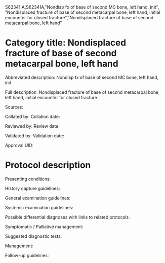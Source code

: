 S62341,A,S62341A,"Nondisp fx of base of second MC bone, left hand, init", "Nondisplaced fracture of base of second metacarpal bone, left hand, initial encounter for closed fracture","Nondisplaced fracture of base of second metacarpal bone, left hand"
# Category title: Nondisplaced fracture of base of second metacarpal bone, left hand

Abbreviated description: Nondisp fx of base of second MC bone, left hand, init

Full description: Nondisplaced fracture of base of second metacarpal bone, left hand, initial encounter for closed fracture

Sources:

Collated by:
Collation date:

Reviewed by:
Review date:

Validated by:
Validation date:

Approval UID:

# Protocol description

Presenting conditions:

History capture guidelines:

General examination guidelines:

Systemic examination guidelines:

Possible differential diagnoses with links to related protocols:

Symptomatic / Palliative management:

Suggested diagnostic tests:

Management:

Follow-up guidelines:
